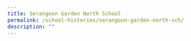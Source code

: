 ```yaml
---
title: Serangoon Garden North School
permalink: /school-histories/serangoon-garden-north-sch/
description: ""
---
```


